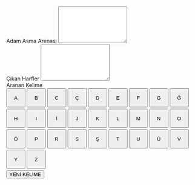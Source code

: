 #   
<!DOCTYPE html>
<html lang="tr">
<head>
<meta charset="utf-8">
<title>Adam Asmaca Oyunu EMTEK</title>
<meta name="viewport" content="width=device-width, initial-scale=1, maximum-scale=1, user-scalable=no">
<link href="https://maxcdn.bootstrapcdn.com/bootstrap/3.3.7/css/bootstrap.min.css" rel="stylesheet">
<style>
.harf,.bharf{
width: 50px;
height: 50px;
margin-bottom:4px;
}
 
</style>
</head>
<body>
<div class="container">
<form>
<div class="col-md-6">
<div class="form-group">
<label for="daracagi">Adam Asma Arenası</label>
<textarea id="daracagi" class="form-control" rows="6"></textarea>
</div>
</div>
<div class="col-md-6">
<div class="form-group">
<label for="cikan-harf">Çıkan Harfler</label>
<textarea id="cikan-harf" class="form-control" rows="6"></textarea>
</div>
</div>
<div class="col-md-12">
<div class="form-group">
<label for="cikankelime">Aranan Kelime</label>
</div>
<div class="form-group" id="yertutucu">
</div>
</div>
<div class="col-md-6 col-md-offset-3">
<button type="button" class="btn btn-primary harf">A</button>
<button type="button" class="btn btn-primary harf">B</button>
<button type="button" class="btn btn-primary harf">C</button>
<button type="button" class="btn btn-primary harf">Ç</button>
<button type="button" class="btn btn-primary harf">D</button>
<button type="button" class="btn btn-primary harf">E</button>
<button type="button" class="btn btn-primary harf">F</button>
<button type="button" class="btn btn-primary harf">G</button>
<button type="button" class="btn btn-primary harf">Ğ</button>
<button type="button" class="btn btn-primary harf">H</button>
<button type="button" class="btn btn-primary harf">I</button>
<button type="button" class="btn btn-primary harf">İ</button>
<button type="button" class="btn btn-primary harf">J</button>
<button type="button" class="btn btn-primary harf">K</button>
<button type="button" class="btn btn-primary harf">L</button>
<button type="button" class="btn btn-primary harf">M</button>
<button type="button" class="btn btn-primary harf">N</button>
<button type="button" class="btn btn-primary harf">O</button>
<button type="button" class="btn btn-primary harf">Ö</button>
<button type="button" class="btn btn-primary harf">P</button>
<button type="button" class="btn btn-primary harf">R</button>
<button type="button" class="btn btn-primary harf">S</button>
<button type="button" class="btn btn-primary harf">Ş</button>
<button type="button" class="btn btn-primary harf">T</button>
<button type="button" class="btn btn-primary harf">U</button>
<button type="button" class="btn btn-primary harf">Ü</button>
<button type="button" class="btn btn-primary harf">V</button>
<button type="button" class="btn btn-primary harf">Y</button>
<button type="button" class="btn btn-primary harf">Z</button>
</div>
<div class="col-md-6 col-md-offset-3">
<button type="button" class="btn btn-primary btn-danger btn-block" id="kelime-uret">YENİ KELİME</button>
</div>
</form>
</div>
<script>
var adam = new Array("___\n", " |\n", " O\n", " /", "|", "\\\n", " /", " \\\n", "___");
var kelimeler= ["KAPI","ÇEKMECE","ANAHTARLIK","BİLGİSAYAR","TERZİ","TERAZİ","BİLGİSAYAR","BULMACA","TELEFON","TABLET","DOLAP","GARDOLAP","KUTU","KULAKLIK","SANDALYE","MASA","PRİZ","AVİZE","AMPUL","PENCERE","KABLO","ÇANTA","TERLİK","AĞAÇ","KILIÇ","ÇERÇEVE","AYNA",];
var kelime;
var hak=0;
 
//nesnelerin oluşturulması
var kelimeUret= document.getElementById("kelime-uret");
var daragaci= document.getElementById("daracagi");
var cikanHarf= document.getElementById("cikan-harf");
var harfler= document.querySelectorAll(".harf");
 
//bootstrap(otomatik çalışacak kodlar)
(function(){
harfler.forEach(function(gelen) {
gelen.onclick=function(olay){
 
this.setAttribute("disabled","disabled");
var durum= harfKontrol(kelime,this.textContent);
harfEkle(this.textContent);
if(durum)
{
harfYerlestir(kelime,this.textContent);
 
}
else
{
daragaci.textContent+= adam[hak];
hak++;
}
 
var tireDurum=tireKontrol();
if(!tireDurum)
{
window.alert("TEBRİKLER KAZANDINIZ 👌 EMTEK SİZİ TEBRİK EDER");
tumHarflerPasif();
 
}
if(adam.length<=hak)
{
window.alert("MAALESEF KAYBETTİNİZ BİRDAHAKİ SEFERE");
tumHarfleriYaz(kelime);
tumHarflerPasif();
 
}
}
});
harfSec();
 
})();
 
// olayların atanaması
kelimeUret.onclick=harfSec;
 
//fonksiyonlar
 
function harfSec()
{
var sira=Math.round(Math.random()*kelimeler.length);
kelime=new String(kelimeler[sira]);
kelime=kelime.split("");
 
/*kelime= kelime.map(function(gelen){
return gelen+"_";
});*/
 
yertutucu(kelime);
}
 
//gizli harflerin yerine gösterlicek butonlar
function yertutucu(kelime)
{
var yertutucu=document.getElementById("yertutucu");
yertutucu.innerHTML="";
daragaci.innerHTML="";
tumHarflerAktif();
hak=0;
 
for(var i=0;i<kelime.length;i++)
{
var harf = document.createElement("button");
harf.setAttribute("type","button")
harf.classList.add("btn", "btn-primary", "bharf");
harf.textContent="_";
yertutucu.appendChild(harf);
}
}
 
function harfKontrol(kelime,harf){
return kelime.some(x => x ==harf );
}
 
function harfYerlestir(kelime,harf){
var bharfler= document.querySelectorAll(".bharf");
for(sira in kelime)
{
if(harf==kelime[sira])
{
bharfler[sira].textContent=harf;
}
}
}
 
function tumHarfleriYaz(kelime)
{
var bharfler= document.querySelectorAll(".bharf");
for(sira in kelime)
{
harfYerlestir(kelime,kelime[sira]);
}
}
 
function tumHarflerPasif()
{
harfler.forEach(function(eleman){
eleman.setAttribute("disabled","disabled");
});
 
}
function tumHarflerAktif()
{
harfler.forEach(function(eleman){
eleman.removeAttribute("disabled");
});
 
}
function tireKontrol()
{
var durum= false;
var bharfler= document.querySelectorAll(".bharf");
 
for(sira in bharfler)
{
 
if(bharfler[sira].textContent=="_")
{
durum=true;
}
}
return durum;
 
}
 
function harfEkle(harf)
{
cikanHarf.textContent=cikanHarf.textContent+" "+harf;
}
</script>
</body>
</html>
